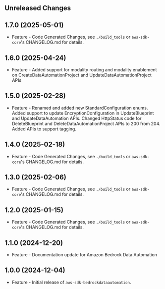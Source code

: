 Unreleased Changes
------------------

1.7.0 (2025-05-01)
------------------

* Feature - Code Generated Changes, see `./build_tools` or `aws-sdk-core`'s CHANGELOG.md for details.

1.6.0 (2025-04-24)
------------------

* Feature - Added support for modality routing and modality enablement on CreateDataAutomationProject and UpdateDataAutomationProject APIs

1.5.0 (2025-02-28)
------------------

* Feature - Renamed and added new StandardConfiguration enums. Added support to update EncryptionConfiguration in UpdateBlueprint and UpdateDataAutomation APIs. Changed HttpStatus code for DeleteBlueprint and DeleteDataAutomationProject APIs to 200 from 204. Added APIs to support tagging.

1.4.0 (2025-02-18)
------------------

* Feature - Code Generated Changes, see `./build_tools` or `aws-sdk-core`'s CHANGELOG.md for details.

1.3.0 (2025-02-06)
------------------

* Feature - Code Generated Changes, see `./build_tools` or `aws-sdk-core`'s CHANGELOG.md for details.

1.2.0 (2025-01-15)
------------------

* Feature - Code Generated Changes, see `./build_tools` or `aws-sdk-core`'s CHANGELOG.md for details.

1.1.0 (2024-12-20)
------------------

* Feature - Documentation update for Amazon Bedrock Data Automation

1.0.0 (2024-12-04)
------------------

* Feature - Initial release of `aws-sdk-bedrockdataautomation`.

